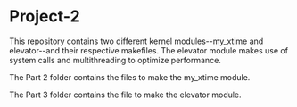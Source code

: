 # Project-2
This repository contains two different kernel modules--my_xtime and elevator--and their respective makefiles. The elevator module makes use of system calls and multithreading to optimize performance.

The Part 2 folder contains the files to make the my_xtime module.

The Part 3 folder contains the file to make the elevator module.
